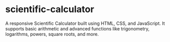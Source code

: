 # scientific-calculator
A responsive Scientific Calculator built using HTML, CSS, and JavaScript. It supports basic arithmetic and advanced functions like trigonometry, logarithms, powers, square roots, and more.
